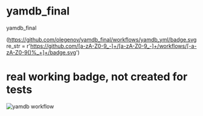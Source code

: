 # yamdb_final
yamdb_final

(https://github.com/olegenov/yamdb_final/workflows/yamdb_yml/badge.svg re_str = r'https://github.com/[a-zA-Z0-9_-]+/[a-zA-Z0-9_-]+/workflows/[-a-zA-Z0-9()%_+]+/badge.svg')

# real working badge, not created for tests
![yamdb workflow](https://github.com/olegenov/yamdb_final/actions/workflows/yamdb_workflow.yaml/badge.svg)